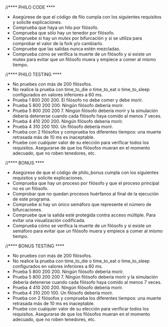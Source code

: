//**** PHILO CODE ****

- Asegúrese de que el código de filo cumpla con los siguientes requisitos y solicite explicaciones.
- Comprueba que haya un hilo por filósofo.
- Comprueba que sólo hay un tenedor por filósofo.
- Compruebe si hay un mutex por bifurcación y si se utiliza para comprobar el valor de la fork y/o cambiarlo.
- Compruebe que las salidas nunca estén mezcladas.
- Comprueba cómo se verifica la muerte de un filósofo y si existe un mutex para evitar que un filósofo muera y empiece a comer al mismo tiempo.

//**** PHILO TESTING ****

- No pruebes con más de 200 filósofos.
- No realice la prueba con time_to_die o time_to_eat o time_to_sleep configurados en valores inferiores a 60 ms.
- Prueba 1 800 200 200. El filósofo no debe comer y debe morir.
- Prueba 5 800 200 200. Ningún filósofo debería morir.
- Prueba 5 800 200 200 7. Ningún filósofo debería morir y la simulación debería detenerse cuando cada filósofo haya comido al menos 7 veces.
- Prueba 4 410 200 200. Ningún filósofo debería morir.
- Prueba 4 310 200 100. Un filósofo debería morir.
- Prueba con 2 filósofos y comprueba los diferentes tiempos: una muerte retrasada más de 10 ms es inaceptable.
- Pruebe con cualquier valor de su elección para verificar todos los requisitos. Asegurarse de que los filósofos mueran en el momento adecuado, que no roben tenedores, etc.

//**** BONUS ****

- Asegúrese de que el código de philo_bonus cumpla con los siguientes requisitos y solicite explicaciones.
- Comprueba que hay un proceso por filósofo y que el proceso principal no es un filósofo.
- Comprobar que no quedan procesos huérfanos al final de la ejecución de este programa.
- Compruebe si hay un único semáforo que represente el número de bifurcaciones.
- Compruebe que la salida esté protegida contra acceso múltiple. Para evitar una visualización codificada.
- Comprueba cómo se verifica la muerte de un filósofo y si existe un semáforo para evitar que un filósofo muera y empiece a comer al mismo tiempo.

//**** BONUS TESTING ****

- No pruebes con más de 200 filósofos.
- No realice la prueba con time_to_die o time_to_eat o time_to_sleep configurados en valores inferiores a 60 ms.
- Prueba 5 800 200 200. Ningún filósofo debería morir.
- Prueba 5 800 200 200 7. Ningún filósofo debería morir y la simulación debería detenerse cuando cada filósofo haya comido al menos 7 veces.
- Prueba 4 410 200 200. Ningún filósofo debería morir.
- Prueba 4 310 200 100. Un filósofo debería morir.
- Prueba con 2 filósofos y comprueba los diferentes tiempos: una muerte retrasada más de 10 ms es inaceptable.
- Pruebe con cualquier valor de su elección para verificar todos los requisitos. Asegurarse de que los filósofos mueran en el momento adecuado, que no roben tenedores, etc.
